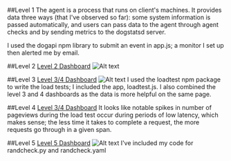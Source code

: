 ##Level 1
The agent is a process that runs on client's machines. It provides data three ways (that I've observed so far): some system information is passed automatically, and users can pass data to the agent through agent checks and by sending metrics to the dogstatsd server.

I used the dogapi npm library to submit an event in app.js; a monitor I set up then alerted me by email.

##Level 2
[Level 2 Dashboard](https://p.datadoghq.com/sb/86dbdd770-e0fc217f38)
![Alt text](https://raw.githubusercontent.com/aMattBryan/hiring-engineers/support-engineer/level2.png)

##Level 3
[Level 3/4 Dashboard](https://p.datadoghq.com/sb/86dbdd770-8be5e0fc6e)
![Alt text](https://raw.githubusercontent.com/aMattBryan/hiring-engineers/support-engineer/level34.png)
I used the loadtest npm package to write the load tests; I included the app, loadtest.js. I also combined the level 3 and 4 dashboards as the data is more helpful on the same page.

##Level 4
[Level 3/4 Dashboard](https://p.datadoghq.com/sb/86dbdd770-8be5e0fc6e)
It looks like notable spikes in number of pageviews during the load test occur during periods of low latency, which makes sense; the less time it takes to complete a request, the more requests go through in a given span.

##Level 5
[Level 5 Dashboard](https://p.datadoghq.com/sb/86dbdd770-3e5d583d32)
![Alt text](https://raw.githubusercontent.com/aMattBryan/hiring-engineers/support-engineer/level5.png)
I've included my code for randcheck.py and randcheck.yaml
